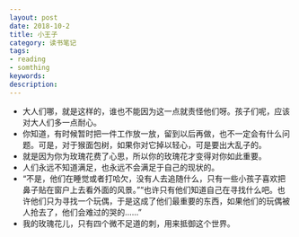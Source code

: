 ```yaml
---
layout: post
date: 2018-10-2
title: 小王子
category: 读书笔记
tags:
- reading
- somthing
keywords:
description:
---
```



- 大人们哪，就是这样的，谁也不能因为这一点就责怪他们呀。孩子们呢，应该对大人们多一点耐心。
- 你知道，有时候暂时把一件工作放一放，留到以后再做，也不一定会有什么问题。可是，对于猴面包树，如果你对它掉以轻心，可是要出大乱子的。
- 就是因为你为玫瑰花费了心思，所以你的玫瑰花才变得对你如此重要。
- 人们永远不知道满足，也永远不会满足于自己的现状的。
- “不是，他们在睡觉或者打哈欠，没有人去追随什么，只有一些小孩子喜欢把鼻子贴在窗户上去看外面的风景。”“也许只有他们知道自己在寻找什么吧。也许他们只为寻找一个玩偶，于是这成了他们最重要的东西，如果他们的玩偶被人抢去了，他们会难过的哭的......”
- 我的玫瑰花儿，只有四个微不足道的刺，用来抵御这个世界。
